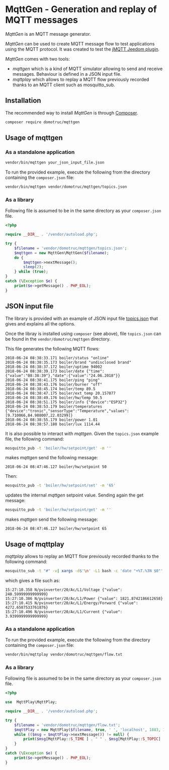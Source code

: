 MqttGen - Generation and replay of MQTT messages
=====================================

*MqttGen* is an MQTT message generator.

*MqttGen* can be used to create MQTT message flow to test applications using the MQTT protocol. It was created to test the [jMQTT Jeedom plugin](https://github.com/domotruc/jMQTT).

*MqttGen* comes with two tools:
   * *mqttgen* which is a kind of MQTT simulator allowing to send and receive messages. Behaviour is defined in a JSON input file.
   * *mqttplay* which allows to replay a MQTT flow previously recorded thanks to an MQTT client such as mosquitto_sub.

Installation
------------

The recommended way to install *MqttGen* is through [Composer](http://getcomposer.org).

```bash
composer require domotruc/mqttgen
```

Usage of mqttgen
----------------

### As a standalone application

```bash
vendor/bin/mqttgen your_json_input_file.json
```

To run the provided example, execute the following from the directory containing the `composer.json` file:

```bash
vendor/bin/mqttgen vendor/domotruc/mqttgen/topics.json
```

### As a library

Following file is assumed to be in the same directory as your `composer.json` file.

```php
<?php

require __DIR__ . '/vendor/autoload.php';

try {
    $filename = 'vendor/domotruc/mqttgen/topics.json';
    $mqttgen = new MqttGen\MqttGen($filename);
    do {
        $mqttgen->nextMessage();
        sleep(2);
    } while (true);
}
catch (\Exception $e) {
    print($e->getMessage() . PHP_EOL);
}
```

JSON input file
---------------

The library is provided with an example of JSON input file [topics.json](https://github.com/domotruc/mqttgen/blob/master/topics.json) that gives and explains all the options.

Once the libray is installed using `composer` (see above), file `topics.json` can be found in the `vendor/domotruc/mqttgen` directory.

This file generates the following MQTT flows:

```
2018-06-24 08:38:33.171 boiler/status "online"
2018-06-24 08:38:35.173 boiler/brand "undisclosed brand"
2018-06-24 08:38:37.172 boiler/uptime 94002
2018-06-24 08:38:39.173 boiler/date {"time":{"value":"08:38:39"},"date":{"value":"24.06.2018"}}
2018-06-24 08:38:41.175 boiler/ping "ping"
2018-06-24 08:38:43.176 boiler/burner "off"
2018-06-24 08:38:45.174 boiler/temp 89.5
2018-06-24 08:38:47.175 boiler/ext_temp 20.157077
2018-06-24 08:38:49.176 boiler/hw/temp 50.5
2018-06-24 08:38:51.175 boiler/info {"device":"ESP32"}
2018-06-24 08:38:53.179 boiler/temperatures {"device":"tronic","sensorType":"Temperature","values":[9.710066,84.988007,22.03299]}
2018-06-24 08:38:55.179 boiler/power 1.01
2018-06-24 08:38:57.180 boiler/lux 1114.44
```

It is also possible to interact with *mqttgen*. Given the `topics.json` example file, the following command:

```bash
mosquitto_pub -t 'boiler/hw/setpoint/get' -m ''
```

makes *mqttgen* send the following message:

```
2018-06-24 08:47:46.127 boiler/hw/setpoint 50
```

Then:
```bash
mosquitto_pub -t 'boiler/hw/setpoint/set' -m '65'
```

updates the internal *mqttgen* setpoint value. Sending again the get message:

```bash
mosquitto_pub -t 'boiler/hw/setpoint/get' -m ''
```

makes *mqttgen* send the following message:

```
2018-06-24 08:47:46.127 boiler/hw/setpoint 65
```

Usage of mqttplay
-----------------

*mqttplay* allows to replay an MQTT flow previously recorded thanks to the following command:

```bash
mosquitto_sub -t "#" -v| xargs -d$'\n' -L1 bash -c 'date "+%T.%3N $0"' | tee flow.txt
```

which gives a file such as:

```
15:27:10.358 N/pvinverter/20/Ac/L1/Voltage {"value": 240.59999999999999}
15:27:10.386 N/pvinverter/20/Ac/L1/Power {"value": 1821.8742186612658}
15:27:10.415 N/pvinverter/20/Ac/L1/Energy/Forward {"value": 4272.6587533761876}
15:27:10.496 N/pvinverter/20/Ac/L1/Current {"value": 3.9399999999999999}
```

### As a standalone application

To run the provided example, execute the following from the directory containing the `composer.json` file:

```bash
vendor/bin/mqttplay vendor/domotruc/mqttgen/flow.txt
```

### As a library

Following file is assumed to be in the same directory as your `composer.json` file.

```php
<?php

use  MqttPlay\MqttPlay;

require __DIR__ . '/vendor/autoload.php';

try {
    $filename = 'vendor/domotruc/mqttgen/flow.txt';
    $mqttPlay = new MqttPlay($filename, true, ' ', 'localhost', 1883, 1);
    while (($msg = $mqttPlay->nextMessage()) != null) {
        print($msg[MqttPlay::S_TIME ] . " " . $msg[MqttPlay::S_TOPIC] . " " . $msg[MqttPlay::S_PAYLOAD] . PHP_EOL);
    }
}
catch (\Exception $e) {
    print($e->getMessage() . PHP_EOL);
}
```
